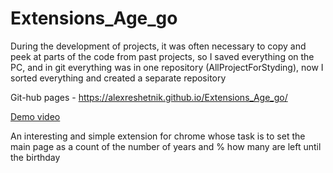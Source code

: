 # Extensions_Age_go
 
During the development of projects, it was often necessary to copy and peek at parts of the code from past projects, so
I saved everything on the PC, and in git everything was in one repository (AllProjectForStyding), now
I sorted everything and created a separate repository


Git-hub pages -  https://alexreshetnik.github.io/Extensions_Age_go/

<a href="https://alexreshetnik.github.io/Extensions_Age_go/lookme.mp4" target="_blank">Demo video</a>

An interesting and simple extension for chrome whose task is to set the main page as a count of the number of years and % how many are left until the birthday

